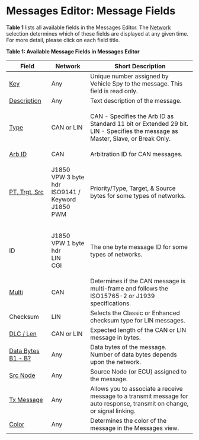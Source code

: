 # Messages Editor: Message Fields

**Table 1** lists all available fields in the Messages Editor. The [Network](../messages-editor-pick-a-network.md) selection determines which of these fields are displayed at any given time. For more detail, please click on each field title.

**Table 1: Available Message Fields in Messages Editor**

| Field                                          | Network                                                           | Short Description                                                                                                                        |
| ---------------------------------------------- | ----------------------------------------------------------------- | ---------------------------------------------------------------------------------------------------------------------------------------- |
| [Key](message-key.md)                          | Any                                                               | Unique number assigned by Vehicle Spy to the message. This field is read only.                                                           |
| [Description](message-description.md)          | Any                                                               | Text description of the message.                                                                                                         |
| [Type](message-type.md)                        | CAN or LIN                                                        | <p>CAN - Specifies the Arb ID as Standard 11 bit or Extended 29 bit.<br>LIN - Specifies the message as Master, Slave, or Break Only.</p> |
| [Arb ID](message-arbitration-id.md)            | CAN                                                               | Arbitration ID for CAN messages.                                                                                                         |
| [PT, Trgt, Src](../message-pt-trgt-and-src.md) | <p>J1850 VPW 3 byte hdr<br>ISO9141 / Keyword<br>J1850 PWM<br></p> | Priority/Type, Target, & Source bytes for some types of networks.                                                                        |
| ID                                             | <p>J1850 VPW 1 byte hdr<br>LIN<br>CGI</p>                         | The one byte message ID for some types of networks.                                                                                      |
| [Multi](multiframe-message/)                   | CAN                                                               | Determines if the CAN message is multi-frame and follows the ISO15765-2 or J1939 specifications.                                         |
| Checksum                                       | LIN                                                               | Selects the Classic or Enhanced checksum type for LIN messages.                                                                          |
| [DLC / Len](message-length.md)                 | CAN or LIN                                                        | Expected length of the CAN or LIN message in bytes.                                                                                      |
| [Data Bytes B1 - B?](message-data-bytes/)      | Any                                                               | Data bytes of the message. Number of data bytes depends upon the network.                                                                |
| [Src Node](message-source-node.md)             | Any                                                               | Source Node (or ECU) assigned to the message.                                                                                            |
| [Tx Message](receive-message-tx-msg-field.md)  | Any                                                               | Allows you to associate a receive message to a transmit message for auto response, transmit on change, or signal linking.                |
| [Color](message-color.md)                      | Any                                                               | Determines the color of the message in the Messages view.                                                                                |
